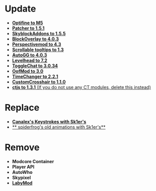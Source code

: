 # Update
- [**Optifine to M5**](https://optifine.net/adloadx?f=preview_OptiFine_1.8.9_HD_U_M5.jar)
- [**Patcher to 1.5.1**](https://sk1er.club/mods/patcher)
- [**SkyblockAddons to 1.5.5**](https://biscuit.codes/mods/skyblockaddons/downloadversion/?v=latest)
- [**BlockOverlay to 4.0.3**](https://hypixel.net/threads/forge-1-8-9-block-overlay-v4-0-3.1417995/)
- [**Perspectivemod to 4.3**](https://github.com/DJtheRedstoner/PerspectiveModv4/releases/)
- [**Scrollable tooltips to 1.3**](https://sk1er.club/mods/text_overflow_scroll)
- [**AutoGG to 4.0.3**](https://sk1er.club/mods/autogg)
- [**Levelhead to 7.2**](https://sk1er.club/mods/level_head)
- [**ToggleChat to 3.0.34**](https://github.com/boomboompower/ToggleChat/releases/)
- [**OofMod to 3.0**](https://sk1er.club/mods/refractionoof)
- [**TimeChanger to 2.2.1**](https://github.com/shatter-point/Revamped-TimeChanger/releases/)
- [**CustomCrosshair to 1.1.0**](https://www.curseforge.com/minecraft/mc-mods/custom-crosshair-mod/files/3164058)
- [**ctjs to 1.3.1** (If you do not use any CT modules, delete this instead)](https://github.com/ChatTriggers/ChatTriggers/releases/download/1.3.1/ctjs-1.3.1-1.8.9.jar)

# Replace
- [**Canalex's Keystrokes with Sk1er's**](https://sk1er.club/mods/keystrokesmod)
- [** spiderfrog's old animations with Sk1er's**](https://sk1er.club/beta)

# Remove
- **Modcore Container**
- **Player API**
- **AutoWho**
- **Skypixel**
- [**LabyMod**](https://github.com/MicrocontrollersDev/Alternatives/blob/main/LabyMod.md)
